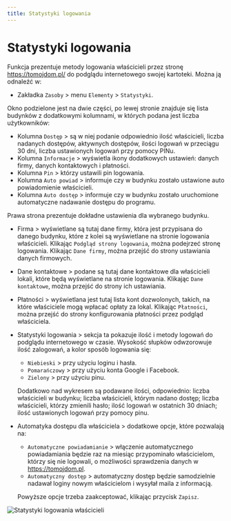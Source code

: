 ```yaml
---
title: Statystyki logowania
---
```


# Statystyki logowania

Funkcja prezentuje metody logowania właścicieli przez stronę https://tomojdom.pl/ do podglądu internetowego swojej kartoteki. Można ją odnaleźć w:

- Zakładka `Zasoby` > menu `Elementy` > `Statystyki`.

Okno podzielone jest na dwie części, po lewej stronie znajduje się lista budynków z dodatkowymi kolumnami, w których podana jest liczba użytkowników:

- Kolumna `Dostęp` > są w niej podanie odpowiednio ilość właścicieli, liczba nadanych dostępów, aktywnych dostępów, ilości logowań w przeciągu 30 dni, liczba ustawionych logowań przy pomocy PINu.
- Kolumna `Informacje` > wyświetla ikony dodatkowych ustawień: danych firmy, danych kontaktowych i płatności.
- Kolumna `Pin` > którzy ustawili pin logowania.
- Kolumna `Auto powiad` > informuje czy w budynku zostało ustawione auto powiadomienie właścicieli.
- Kolumna `Auto dostęp` > informuje czy w budynku zostało uruchomione automatyczne nadawanie dostępu do programu.

Prawa strona prezentuje dokładne ustawienia dla wybranego budynku.

- Firma > wyświetlane są tutaj dane firmy, która jest przypisana do danego budynku, które z kolei są wyświetlane na stronie logowania właścicieli. Klikając `Podgląd strony logowania`, można podejrzeć stronę logowania. Klikając `Dane firmy`, można przejść do strony ustawiania danych firmowych.

- Dane kontaktowe > podane są tutaj dane kontaktowe dla właścicieli lokali, które będą wyświetlane na stronie logowania. Klikając `Dane kontaktowe`, można przejść do strony ich ustawiania.

- Płatności > wyświetlana jest tutaj lista kont dozwolonych, takich, na które właściciele mogą wpłacać opłaty za lokal. Klikając `Płatności`, można przejść do strony konfigurowania płatności przez podgląd właściciela.

- Statystyki logowania > sekcja ta pokazuje ilość i metody logowań do podglądu internetowego w czasie. Wysokość słupków odwzorowuje ilość zalogowań, a kolor sposób logowania się:
    - `Niebieski` > przy użyciu loginu i hasła.
    - `Pomarańczowy` > przy użyciu konta Google i Facebook.
    - `Zielony` > przy użyciu pinu.

    Dodatkowo nad wykresem są podawane ilości, odpowiednio: liczba właścicieli w budynku; liczba właścicieli, którym nadano dostęp; liczba właścicieli, którzy zmienili hasło; ilość logowań w ostatnich 30 dniach; ilość ustawionych logowań przy pomocy pinu.

- Automatyka dostępu dla właściciela > dodatkowe opcje, które pozwalają na:
    - `Automatyczne powiadamianie` > włączenie automatycznego powiadamiania będzie raz na miesiąc przypominało właścicielom, którzy się nie logowali, o możliwości sprawdzenia danych w https://tomojdom.pl.
    - `Automatyczny dostęp` > automatyczny dostęp będzie samodzielnie nadawał loginy nowym właścicielom i wysyłał maila z informacją.

    Powyższe opcje trzeba zaakceptować, klikając przycisk `Zapisz`.

![Statystyki logowania właścicieli](statlogwlas1.gif)